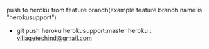 push to heroku from feature branch(example feature branch name is "herokusupport")
  - git push heroku herokusupport:master
heroku : villagetechind@gmail.com

  
